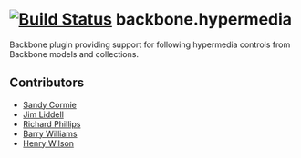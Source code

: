 [![Build Status](https://travis-ci.org/linn/backbone.hypermedia.svg?branch=master)](https://travis-ci.org/linn/backbone.hypermedia)
backbone.hypermedia
===================

Backbone plugin providing support for following hypermedia controls from Backbone models and collections.

## Contributors
 - [Sandy Cormie](https://github.com/mr-sandy)
 - [Jim Liddell](https://github.com/liddellj)
 - [Richard Phillips](https://github.com/richardiphillips)
 - [Barry Williams](https://github.com/bazwilliams)
 - [Henry Wilson](https://twitter.com/henryfcwilson)
